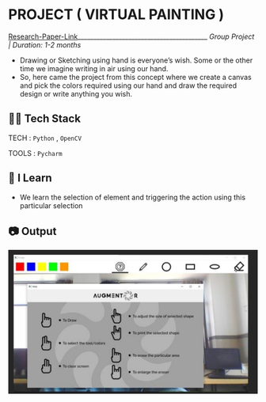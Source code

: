 # PROJECT ( VIRTUAL PAINTING )
[Research-Paper-Link](https://www.irjmets.com/uploadedfiles/paper/issue_5_may_2022/22712/final/fin_irjmets1652290636.pdf)_________________________________________ _Group Project | Duration: 1-2 months_ <br>
- Drawing or Sketching using hand is everyone’s wish. Some or the other time we imagine writing in air using our hand.  <br>
- So, here came the project from this concept where we create a canvas and pick the colors required using our hand and draw the required design or write anything you wish.

## 👨‍💻 Tech Stack
TECH : `Python` , `OpenCV` <br>

TOOLS : `Pycharm`

## 📝 I Learn
- We learn the selection of element and 
triggering the action using this particular selection

## 📷 Output



<img src="https://github.com/PushpakKhadke/Python/blob/main/Virtual_Painting/output_photo/output1.png" alt="Output">



